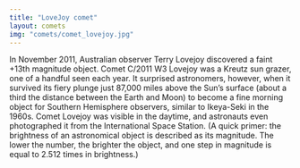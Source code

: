 ```yaml
---
title: "LoveJoy comet"
layout: comets
img: "comets/comet_lovejoy.jpg"
---
```

In November 2011, Australian observer Terry Lovejoy discovered a faint +13th magnitude object. Comet C/2011 W3 Lovejoy was a Kreutz sun grazer, one of a handful seen each year. It surprised astronomers, however, when it survived its fiery plunge just 87,000 miles above the Sun’s surface (about a third the distance between the Earth and Moon) to become a fine morning object for Southern Hemisphere observers, similar to Ikeya-Seki in the 1960s. Comet Lovejoy was visible in the daytime, and astronauts even photographed it from the International Space Station. (A quick primer: the brightness of an astronomical object is described as its magnitude. The lower the number, the brighter the object, and one step in magnitude is equal to 2.512 times in brightness.)